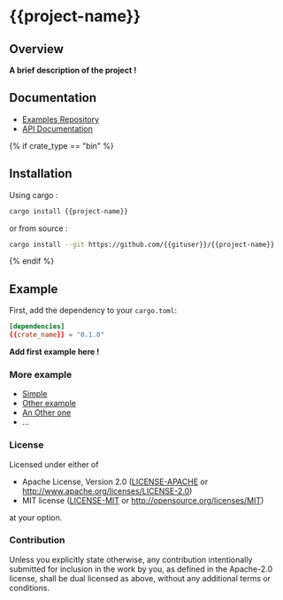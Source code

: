 # {{project-name}}

## Overview
**A brief description of the project !**

## Documentation
- [Examples Repository](./examples)
- [API Documentation](https://docs.rs/{{project-name}})

{% if crate_type == "bin" %}
## Installation

Using cargo : 
```sh
cargo install {{project-name}}
```

or from source :
```sh
cargo install --git https://github.com/{{gituser}}/{{project-name}}
```
{% endif %}
## Example

First, add the dependency to your `cargo.toml`:
```toml
[dependencies]
{{crate_name}} = "0.1.0"
```

**Add first example here !**

### More example
- [Simple](./examples/firstexample.rs)
- [Other example]()
- [An Other one]()
- ...

### License

Licensed under either of

 * Apache License, Version 2.0
   ([LICENSE-APACHE](LICENSE-APACHE) or http://www.apache.org/licenses/LICENSE-2.0)
 * MIT license
   ([LICENSE-MIT](LICENSE-MIT) or http://opensource.org/licenses/MIT)

at your option.

### Contribution

Unless you explicitly state otherwise, any contribution intentionally submitted
for inclusion in the work by you, as defined in the Apache-2.0 license, shall be
dual licensed as above, without any additional terms or conditions.